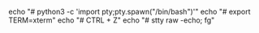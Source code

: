 echo "#    python3 -c 'import pty;pty.spawn(\"/bin/bash\")'"
echo "#    export TERM=xterm"
echo "#    CTRL + Z"
echo "#    stty raw -echo; fg"
